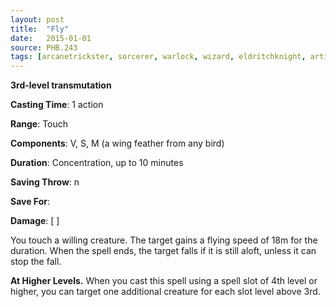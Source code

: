```yaml
---
layout: post
title:  "Fly"
date:   2015-01-01
source: PHB.243
tags: [arcanetrickster, sorcerer, warlock, wizard, eldritchknight, artificer, level3, transmutation]
---
```


**3rd-level transmutation**

**Casting Time**: 1 action

**Range**: Touch

**Components**: V, S, M (a wing feather from any bird)

**Duration**: Concentration, up to 10 minutes

**Saving Throw**: n

**Save For**:

**Damage**: [ ]

You touch a willing creature. The target gains a flying speed of 18m for the duration. When the spell ends, the target falls if it is still aloft, unless it can stop the fall.

**At Higher Levels.** When you cast this spell using a spell slot of 4th level or higher, you can target one additional creature for each slot level above 3rd.
